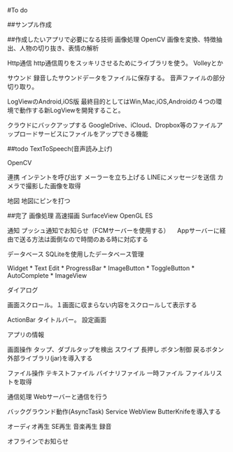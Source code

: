 #To do

##サンプル作成

##作成したいアプリで必要になる技術
画像処理
  OpenCV 画像を変換、特徴抽出、人物の切り抜き、表情の解析
  
Http通信
  http通信周りをスッキリさせるためにライブラリを使う。
  Volleyとか
  
サウンド
  録音したサウンドデータをファイルに保存する。
  音声ファイルの部分切り取り。

LogViewのAndroid,iOS版
  最終目的としてはWin,Mac,iOS,Androidの４つの環境で動作する新LogViewを開発すること。

クラウドにバックアップする
  GoogleDrive、iCloud、Dropbox等のファイルアップロードサービスにファイルをアップできる機能

##todo
TextToSpeech(音声読み上げ)

OpenCV

連携
  インテントを呼び出す
  メーラーを立ち上げる
  LINEにメッセージを送信
  カメラで撮影した画像を取得
  
地図
  地図にピンを打つ

##完了
画像処理
  高速描画
    SurfaceView
    OpenGL ES


通知
  プッシュ通知でお知らせ（FCMサーバーを使用する）
　Appサーバーに経由で送る方法は面倒なので時間のある時に対応する

データベース
  SQLiteを使用したデータベース管理

  Widget
    * Text Edit
    * ProgressBar
    * ImageButton
    * ToggleButton
    * AutoComplete
    * ImageView
    
  ダイアログ
  
  画面スクロール。１画面に収まらない内容をスクロールして表示する
  
  ActionBar
    タイトルバー。
    設定画面
  
アプリの情報

画面操作
  タップ、ダブルタップを検出
  スワイプ
  長押し
ボタン制御
  戻るボタン
外部ライブラリ(jar)を導入する

ファイル操作
  テキストファイル
  バイナリファイル
  一時ファイル
  ファイルリストを取得

通信処理
  Webサーバーと通信を行う

バックグラウンド動作(AsyncTask)
Service
WebView
ButterKnifeを導入する

オーディオ再生
  SE再生
  音楽再生
  録音

オフラインでお知らせ

